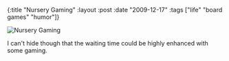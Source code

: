 {:title  "Nursery Gaming"
 :layout :post
 :date   "2009-12-17"
 :tags   ["life" "board games" "humor"]}

![Nursery Gaming](nursery_gaming.jpg)

I can't hide though that the waiting time could be highly enhanced with 
some gaming.
